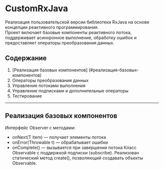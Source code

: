 # CustomRxJava
Реализация пользовательской версии библиотеки RxJava на основе концепции реактивного программирования.  
Проект включает базовые компоненты реактивного потока, поддерживает асинхронное выполнение, обработку ошибок и предоставляет операторы преобразования данных.  

## Содержание
1. [Реализация базовых компонентов] (#реализация-базовых-компонентов)
2. Операторы преобразования данных
3. Управление потоками выполнения
4. Управление подписками и дополнительные операторы
5. Тестирование

---

## Реализация базовых компонентов

Интерфейс Observer с методами:
* onNext(T item) — получает элементы потока
* onError(Throwable t) — обрабатывает ошибки
* onComplete() — вызывается при завершении потока
Класс Observable с поддержкой подписки (subscribe).
Реализован статический метод create(), позволяющий создавать объекты Observable.